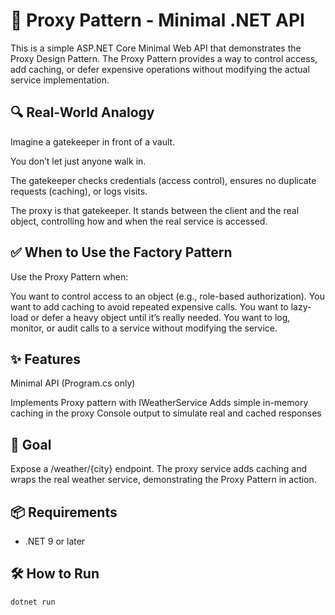 ﻿# 🚀 Proxy Pattern - Minimal .NET API

This is a simple ASP.NET Core Minimal Web API that demonstrates the Proxy Design Pattern. 
The Proxy Pattern provides a way to control access, add caching, or defer expensive operations without modifying the actual service implementation.


## 🔍 Real-World Analogy
Imagine a gatekeeper in front of a vault.

You don’t let just anyone walk in.

The gatekeeper checks credentials (access control), ensures no duplicate requests (caching), or logs visits.

The proxy is that gatekeeper. It stands between the client and the real object, controlling how and when the real service is accessed.

## ✅ When to Use the Factory Pattern
Use the Proxy Pattern when:

You want to control access to an object (e.g., role-based authorization).
You want to add caching to avoid repeated expensive calls.
You want to lazy-load or defer a heavy object until it’s really needed.
You want to log, monitor, or audit calls to a service without modifying the service.

## ✨ Features

Minimal API (Program.cs only)

Implements Proxy pattern with IWeatherService
Adds simple in-memory caching in the proxy
Console output to simulate real and cached responses

## 🎯 Goal
Expose a /weather/{city} endpoint. The proxy service adds caching and wraps the real weather service, demonstrating the Proxy Pattern in action.

## 📦 Requirements

- .NET 9 or later

## 🛠 How to Run

```bash
dotnet run